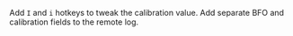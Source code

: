 Add `I` and `i` hotkeys to tweak the calibration value. Add separate BFO and calibration fields to the remote log.
